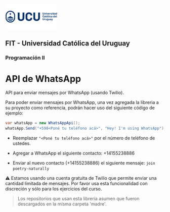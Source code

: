 ![UCU](https://github.com/ucudal/PII_Conceptos_De_POO/raw/master/Assets/logo-ucu.png)

## FIT - Universidad Católica del Uruguay

### Programación II

# API de WhatsApp

API para enviar mensajes por WhatsApp (usando Twilio).

Para poder enviar mensajes por WhatsApp, una vez agregada la libreria a su proyecto como referencia,
podrán hacer uso del siguiente código de ejemplo:

```c#
var whatsApp = new WhatsAppApi();
whatsApp.Send("+598<Poné tu teléfono acá>", "Hey! I'm using WhatsApp");
```

- Reemplazar ``"<Poné tu teléfono acá>"`` por el número de teléfono de ustedes.

- Agregar a WhatsApp el siguiente contacto: +14155238886

- Enviar al nuevo contacto (+14155238886) el siguiente mensaje: `join poetry-naturally`

:warning: Estamos usando una cuenta gratuita de Twilio que permite enviar una cantidad limitada de mensajes. Por favor usa esta funcionalidad con discreción y sólo para los ejercicios del curso.

> Los repositorios que usan esta librería asumen que fueron descargados en la misma carpeta 'madre'.